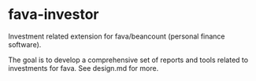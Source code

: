 # fava-investor
Investment related extension for fava/beancount (personal finance software).

The goal is to develop a comprehensive set of reports and tools related to investments
for fava. See design.md for more.

